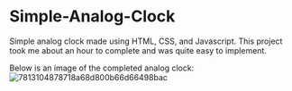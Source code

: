 # Simple-Analog-Clock
Simple analog clock made using HTML, CSS, and Javascript.
This project took me about an hour to complete and was quite easy to implement.

Below is an image of the completed analog clock:
![7813104878718a68d800b66d66498bac](https://user-images.githubusercontent.com/94202784/177232382-de4680be-c49f-4614-afa9-46e303e324a0.png)
